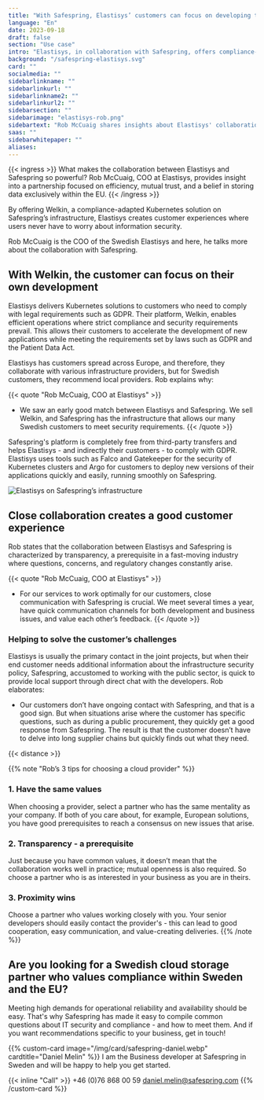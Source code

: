 ```yaml
---
title: "With Safespring, Elastisys’ customers can focus on developing their digital services"
language: "En"
date: 2023-09-18
draft: false
section: "Use case"
intro: "Elastisys, in collaboration with Safespring, offers compliance-adapted Kubernetes solutions. COO Rob McCuaig highlights the importance of partnership and data processing within the EU."
background: "/safespring-elastisys.svg"
card: ""
socialmedia: ""
sidebarlinkname: ""
sidebarlinkurl: ""
sidebarlinkname2: ""
sidebarlinkurl2: ""
sidebarsection: ""
sidebarimage: "elastisys-rob.png"
sidebartext: "Rob McCuaig shares insights about Elastisys' collaboration with Safespring and the importance of data processing within the EU."
saas: ""
sidebarwhitepaper: ""
aliases:
---
```


{{< ingress >}}
What makes the collaboration between Elastisys and Safespring so powerful? Rob McCuaig, COO at Elastisys, provides insight into a partnership focused on efficiency, mutual trust, and a belief in storing data exclusively within the EU.
{{< /ingress >}}

By offering Welkin, a compliance-adapted Kubernetes solution on Safespring’s infrastructure, Elastisys creates customer experiences where users never have to worry about information security.

Rob McCuaig is the COO of the Swedish Elastisys and here, he talks more about the collaboration with Safespring.

## With Welkin, the customer can focus on their own development
Elastisys delivers Kubernetes solutions to customers who need to comply with legal requirements such as GDPR. Their platform, Welkin, enables efficient operations where strict compliance and security requirements prevail. This allows their customers to accelerate the development of new applications while meeting the requirements set by laws such as GDPR and the Patient Data Act.

Elastisys has customers spread across Europe, and therefore, they collaborate with various infrastructure providers, but for Swedish customers, they recommend local providers. Rob explains why:

{{< quote "Rob McCuaig, COO at Elastisys" >}}
- We saw an early good match between Elastisys and Safespring. We sell Welkin, and Safespring has the infrastructure that allows our many Swedish customers to meet security requirements.
{{< /quote >}}

Safespring's platform is completely free from third-party transfers and helps Elastisys - and indirectly their customers - to comply with GDPR. Elastisys uses tools such as Falco and Gatekeeper for the security of Kubernetes clusters and Argo for customers to deploy new versions of their applications quickly and easily, running smoothly on Safespring.

![Elastisys on Safespring’s infrastructure](/img/saas/elastisys-safespring-compliant-kubernetes-pyramid.svg)

## Close collaboration creates a good customer experience
Rob states that the collaboration between Elastisys and Safespring is characterized by transparency, a prerequisite in a fast-moving industry where questions, concerns, and regulatory changes constantly arise.

{{< quote "Rob McCuaig, COO at Elastisys" >}}
- For our services to work optimally for our customers, close communication with Safespring is crucial. We meet several times a year, have quick communication channels for both development and business issues, and value each other’s feedback.
{{< /quote >}}

### Helping to solve the customer’s challenges
Elastisys is usually the primary contact in the joint projects, but when their end customer needs additional information about the infrastructure security policy, Safespring, accustomed to working with the public sector, is quick to provide local support through direct chat with the developers. Rob elaborates:

- Our customers don’t have ongoing contact with Safespring, and that is a good sign. But when situations arise where the customer has specific questions, such as during a public procurement, they quickly get a good response from Safespring. The result is that the customer doesn’t have to delve into long supplier chains but quickly finds out what they need.

{{< distance >}}

{{% note "Rob’s 3 tips for choosing a cloud provider" %}}
### 1. Have the same values
When choosing a provider, select a partner who has the same mentality as your company. If both of you care about, for example, European solutions, you have good prerequisites to reach a consensus on new issues that arise.

### 2. Transparency - a prerequisite
Just because you have common values, it doesn’t mean that the collaboration works well in practice; mutual openness is also required. So choose a partner who is as interested in your business as you are in theirs.

### 3. Proximity wins
Choose a partner who values working closely with you. Your senior developers should easily contact the provider's - this can lead to good cooperation, easy communication, and value-creating deliveries.
{{% /note %}}

## Are you looking for a Swedish cloud storage partner who values compliance within Sweden and the EU?
Meeting high demands for operational reliability and availability should be easy. That's why Safespring has made it easy to compile common questions about IT security and compliance - and how to meet them. And if you want recommendations specific to your business, get in touch!

{{% custom-card image="/img/card/safespring-daniel.webp" cardtitle="Daniel Melin" %}}
I am the Business developer at Safespring in Sweden and will be happy to help you get started.

{{< inline "Call" >}} +46 (0)76 868 00 59
daniel.melin@safespring.com
{{% /custom-card %}}
